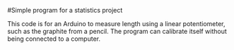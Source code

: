 #Simple program for a statistics project

This code is for an Arduino to measure length using a linear potentiometer, such as the graphite from a pencil. The program can calibrate itself without being connected to a computer.
